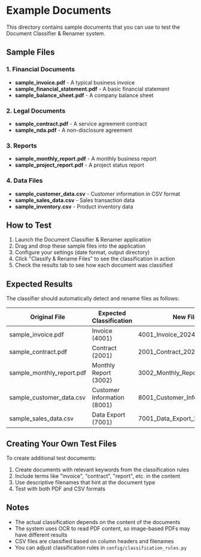 # Example Documents

This directory contains sample documents that you can use to test the Document Classifier & Renamer system.

## Sample Files

### 1. Financial Documents
- **sample_invoice.pdf** - A typical business invoice
- **sample_financial_statement.pdf** - A basic financial statement
- **sample_balance_sheet.pdf** - A company balance sheet

### 2. Legal Documents  
- **sample_contract.pdf** - A service agreement contract
- **sample_nda.pdf** - A non-disclosure agreement

### 3. Reports
- **sample_monthly_report.pdf** - A monthly business report
- **sample_project_report.pdf** - A project status report

### 4. Data Files
- **sample_customer_data.csv** - Customer information in CSV format
- **sample_sales_data.csv** - Sales transaction data
- **sample_inventory.csv** - Product inventory data

## How to Test

1. Launch the Document Classifier & Renamer application
2. Drag and drop these sample files into the application
3. Configure your settings (date format, output directory)
4. Click "Classify & Rename Files" to see the classification in action
5. Check the results tab to see how each document was classified

## Expected Results

The classifier should automatically detect and rename files as follows:

| Original File | Expected Classification | New Filename |
|---------------|------------------------|--------------|
| sample_invoice.pdf | Invoice (4001) | 4001_Invoice_2024.pdf |
| sample_contract.pdf | Contract (2001) | 2001_Contract_2024.pdf |
| sample_monthly_report.pdf | Monthly Report (3002) | 3002_Monthly_Report_2024.pdf |
| sample_customer_data.csv | Customer Information (8001) | 8001_Customer_Information_2024.csv |
| sample_sales_data.csv | Data Export (7001) | 7001_Data_Export_2024.csv |

## Creating Your Own Test Files

To create additional test documents:

1. Create documents with relevant keywords from the classification rules
2. Include terms like "invoice", "contract", "report", etc. in the content
3. Use descriptive filenames that hint at the document type
4. Test with both PDF and CSV formats

## Notes

- The actual classification depends on the content of the documents
- The system uses OCR to read PDF content, so image-based PDFs may have different results
- CSV files are classified based on column headers and filenames
- You can adjust classification rules in `config/classification_rules.py`